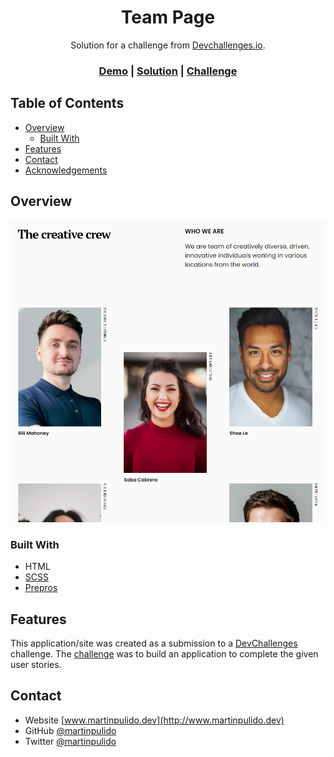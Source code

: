 <!-- Please update value in the {}  -->

<h1 align="center">Team Page</h1>

<div align="center">
   Solution for a challenge from  <a href="http://devchallenges.io" target="_blank">Devchallenges.io</a>.
</div>

<div align="center">
  <h3>
    <a href="https://martinpulido-devchallenges-team.netlify.app/">
      Demo</a>
    <span> | </span>
    <a href="https://github.com/martinpulido/devchallenges-team">
      Solution</a>
    <span> | </span>
    <a href="https://devchallenges.io/challenges/hhmesazsqgKXrTkYkt0U">
      Challenge</a>
  </h3>
</div>

<!-- TABLE OF CONTENTS -->

## Table of Contents

- [Overview](#overview)
  - [Built With](#built-with)
- [Features](#features)
- [Contact](#contact)
- [Acknowledgements](#acknowledgements)

<!-- OVERVIEW -->

## Overview

![screenshot](https://raw.githubusercontent.com/martinpulido/devchallenges-team/dev/screenshot.png)


### Built With

- HTML
- [SCSS](https://sass-lang.com/)
- [Prepros](https://prepros.io/)

## Features

This application/site was created as a submission to a [DevChallenges](https://devchallenges.io/challenges) challenge. The [challenge](https://devchallenges.io/challenges/wBunSb7FPrIepJZAg0sY) was to build an application to complete the given user stories.

## Contact

- Website [www.martinpulido.dev](http://www.martinpulido.dev)
- GitHub [@martinpulido](https://github.com/martinpulido)
- Twitter [@martinpulido](https://twitter.com/martinpulido)
